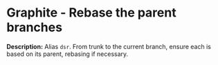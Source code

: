 # Graphite - Rebase the parent branches

**Description:** Alias `dsr`. From trunk to the current branch, ensure each is based on its parent, rebasing if necessary.

